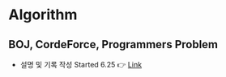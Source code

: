# Algorithm
## BOJ, CordeForce, Programmers Problem
* 설명 및 기록 작성 Started 6.25  :point_right: [Link](https://github.com/minchjung/Algorithm/wiki)
